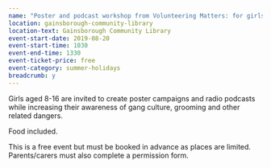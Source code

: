 ```yaml
---
name: "Poster and podcast workshop from Volunteering Matters: for girls aged 8-16"
location: gainsborough-community-library
location-text: Gainsborough Community Library
event-start-date: 2019-08-20
event-start-time: 1030
event-end-time: 1330
event-ticket-price: free
event-category: summer-holidays
breadcrumb: y
---
```


Girls aged 8-16 are invited to create poster campaigns and radio podcasts while increasing their awareness of gang culture, grooming and other related dangers.

Food included.

This is a free event but must be booked in advance as places are limited. Parents/carers must also complete a permission form.
